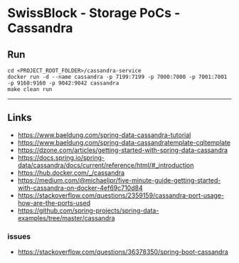 
# SwissBlock - Storage PoCs - Cassandra

## Run

```
cd <PROJECT_ROOT_FOLDER>/cassandra-service
docker run -d --name cassandra -p 7199:7199 -p 7000:7000 -p 7001:7001 -p 9160:9160 -p 9042:9042 cassandra
make clean run
```

---

## Links

* https://www.baeldung.com/spring-data-cassandra-tutorial
* https://www.baeldung.com/spring-data-cassandratemplate-cqltemplate
* https://dzone.com/articles/getting-started-with-spring-data-cassandra
* https://docs.spring.io/spring-data/cassandra/docs/current/reference/html/#_introduction
* https://hub.docker.com/_/cassandra
* https://medium.com/@michaeljpr/five-minute-guide-getting-started-with-cassandra-on-docker-4ef69c710d84
* https://stackoverflow.com/questions/2359159/cassandra-port-usage-how-are-the-ports-used
* https://github.com/spring-projects/spring-data-examples/tree/master/cassandra

### issues

* https://stackoverflow.com/questions/36378350/spring-boot-cassandra
